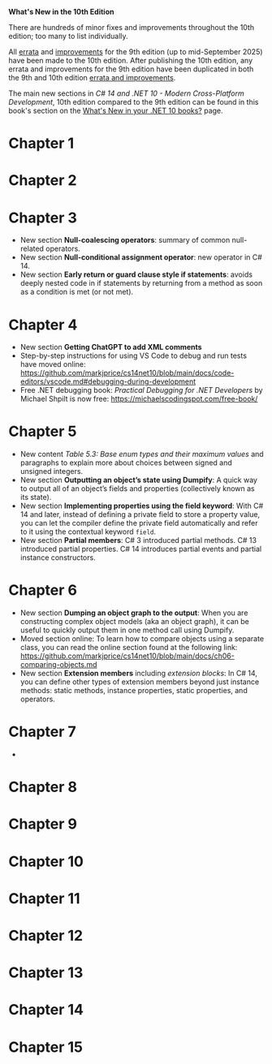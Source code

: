 **What's New in the 10th Edition**

There are hundreds of minor fixes and improvements throughout the 10th edition; too many to list individually. 

All [errata](https://github.com/markjprice/cs13net9/blob/main/docs/errata/errata.md) and [improvements](https://github.com/markjprice/cs13net9/blob/main/docs/errata/improvements.md) for the 9th edition (up to mid-September 2025) have been made to the 10th edition. After publishing the 10th edition, any errata and improvements for the 9th edition have been duplicated in both the 9th and 10th edition [errata and improvements](https://github.com/markjprice/cs14net10/blob/main/docs/errata/README.md).

The main new sections in *C# 14 and .NET 10 - Modern Cross-Platform Development*, 10th edition compared to the 9th edition can be found in this book's section on the [What's New in your .NET 10 books?](https://github.com/markjprice/markjprice/blob/main/articles/whats-new-in-net10-books.md#c-14-and-net-10---modern-cross-platform-development-fundamentals) page.

# Chapter 1


# Chapter 2


# Chapter 3
- New section **Null-coalescing operators**: summary of common null-related operators.
- New section **Null-conditional assignment operator**: new operator in C# 14.
- New section **Early return or guard clause style if statements**: avoids deeply nested code in if statements by returning from a method as soon as a condition is met (or not met).

# Chapter 4
- New section **Getting ChatGPT to add XML comments**
- Step-by-step instructions for using VS Code to debug and run tests have moved online: https://github.com/markjprice/cs14net10/blob/main/docs/code-editors/vscode.md#debugging-during-development
- Free .NET debugging book: *Practical Debugging for .NET Developers* by Michael Shpilt is now free: https://michaelscodingspot.com/free-book/

# Chapter 5
- New content *Table 5.3: Base enum types and their maximum values* and paragraphs to explain more about choices between signed and unsigned integers.
- New section **Outputting an object’s state using Dumpify**: A quick way to output all of an object’s fields and properties (collectively known as its state).
- New section **Implementing properties using the field keyword**: With C# 14 and later, instead of defining a private field to store a property value, you can let the compiler define the private field automatically and refer to it using the contextual keyword `field`.
- New section **Partial members**: C# 3 introduced partial methods. C# 13 introduced partial properties. C# 14 introduces partial events and partial instance constructors.

# Chapter 6
- New section **Dumping an object graph to the output**: When you are constructing complex object models (aka an object graph), it can be useful to quickly
output them in one method call using Dumpify.
- Moved section online: To learn how to compare objects using a separate class, you can read the online section found at the following link: https://github.com/markjprice/cs14net10/blob/main/docs/ch06-comparing-objects.md
- New section **Extension members** including *extension blocks*: In C# 14, you can define other types of extension members beyond just instance methods: static methods, instance properties, static properties, and operators.

# Chapter 7
- 

# Chapter 8

# Chapter 9

# Chapter 10

# Chapter 11

# Chapter 12

# Chapter 13

# Chapter 14

# Chapter 15

